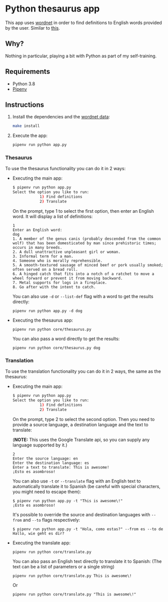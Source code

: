 # Python thesaurus app
This app uses [wordnet](https://www.nltk.org/howto/wordnet.html) in order to find definitions to English words provided by the user. Similar to [this](http://wordnetweb.princeton.edu/perl/webwn).

## Why?
Nothing in particular, playing a bit with Python as part of my self-training.

## Requirements
- Python 3.8
- [Pipenv](https://pypi.org/project/pipenv/)

## Instructions
1. Install the dependencies and the [wordnet data](https://www.nltk.org/data.html):

    ```bash
    make install
    ```

1. Execute the app:

    ```bash
    pipenv run python app.py
    ```

### Thesaurus
To use the thesaurus functionality you can do it in 2 ways:

- Executing the main app:

    ```bash
    $ pipenv run python app.py
    Select the option you like to run:
                1) Find definitions
                2) Translate
    ```
    On the prompt, type 1 to select the first option, then enter an English word. It will display a list of definitions:
    ```
    1
    Enter an English word:
    dog
    1. A member of the genus canis (probably descended from the common wolf) that has been domesticated by man since prehistoric times; occurs in many breeds.
    2. A dull unattractive unpleasant girl or woman.
    3. Informal term for a man.
    4. Someone who is morally reprehensible.
    5. A smooth-textured sausage of minced beef or pork usually smoked; often served on a bread roll.
    6. A hinged catch that fits into a notch of a ratchet to move a wheel forward or prevent it from moving backward.
    7. Metal supports for logs in a fireplace.
    8. Go after with the intent to catch.
    ```
    You can also use `-d` or `--list-def` flag with a word to get the results directly:
    ```
    pipenv run python app.py -d dog
    ```

- Executing the thesaurus app:
    ```
    pipenv run python core/thesaurus.py
    ```
    You can also pass a word directly to get the results:
    ```
    pipenv run python core/thesaurus.py dog
    ```

### Translation
To use the translation functionality you can do it in 2 ways, the same as the thesaurus:

- Executing the main app:

    ```bash
    $ pipenv run python app.py
    Select the option you like to run:
                1) Find definitions
                2) Translate
    ```
    On the prompt, type 2 to select the second option. Then you need to provide a source language, a destination language and the text to translate:
    
    (**NOTE:** This uses the Google Translate api, so you can supply any language supported by it.)
    ```
    2
    Enter the source language: en
    Enter the destination language: es
    Enter a text to translate: This is awesome!
    ¡Esto es asombroso!
    ```
    You can also use `-t` or `--translate` flag with an English text to automatically translate it to Spanish (be careful with special characters, you might need to escape them):
    ```
    $ pipenv run python app.py -t "This is awesome\!"
    ¡Esto es asombroso!
    ```
    It's possible to override the source and destination languages with `--from` and `--to` flags respectively:
    ```
    $ pipenv run python app.py -t "Hola, como estas?" --from es --to de
    Hallo, wie geht es dir?
    ```

- Executing the translate app:
    ```
    pipenv run python core/translate.py
    ```
    You can also pass an English text directly to translate it to Spanish:
    (The text can be a list of parameters or a single string)
    ```
    pipenv run python core/translate.py This is awesome\!
    ```
    Or
    ```
    pipenv run python core/translate.py "This is awesome\!"
    ```

